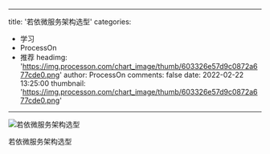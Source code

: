 
---
title: '若依微服务架构选型'
categories: 
 - 学习
 - ProcessOn
 - 推荐
headimg: 'https://img.processon.com/chart_image/thumb/603326e57d9c0872a677cde0.png'
author: ProcessOn
comments: false
date: 2022-02-22 13:25:00
thumbnail: 'https://img.processon.com/chart_image/thumb/603326e57d9c0872a677cde0.png'
---

<div>   
<img class="thumb" alt="若依微服务架构选型" src="https://img.processon.com/chart_image/thumb/603326e57d9c0872a677cde0.png" referrerpolicy="no-referrer">
<p>若依微服务架构选型</p>  
</div>
            